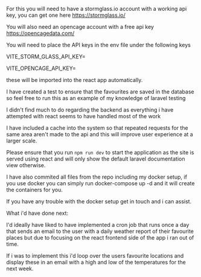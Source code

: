 For this you will need to have a stormglass.io account with a working api key, you can get one here https://stormglass.io/

You will also need an opencage account with a free api key https://opencagedata.com/

You will need to place the API keys in the env file under the following keys

VITE_STORM_GLASS_API_KEY=

VITE_OPENCAGE_API_KEY=

these will be imported into the react app automatically. 

I have created a test to ensure that the favourites are saved in the database so feel free to run this as an example of my knowledge of laravel testing

I didn't find much to do regarding the backend as everything i have attempted with react seems to have handled most of the work

I have included a cache into the system so that repeated requests for the same area aren't made to the api and this will improve user experience at a larger scale.

Please ensure that you run `npm run dev` to start the application as the site is served using react and will only show the default laravel documentation view otherwise.

I have also commited all files from the repo including my docker setup, if you use docker you can simply run docker-compose up -d and it will create the containers for you.

If you have any trouble with the docker setup get in touch and i can assist.

What i'd have done next: 

I'd ideally have liked to have implemented a cron job that runs once a day that sends an email to the user with a daily weather report of their favourite places but due to focusing on the react frontend side of the app i ran out of time. 

If i was to implement this i'd loop over the users favourite locations and display these in an email with a high and low of the temperatures for the next week. 
